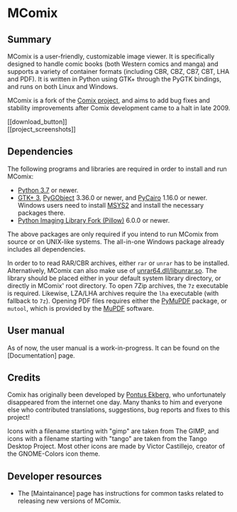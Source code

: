 MComix
===

Summary
---

MComix is a user-friendly, customizable image viewer. It is specifically designed to handle comic books (both Western comics and manga) and supports a variety of container formats (including CBR, CBZ, CB7, CBT, LHA and PDF). It is written in Python using GTK+ through the PyGTK bindings, and runs on both Linux and Windows.

MComix is a fork of the [Comix project](http://comix.sourceforge.net/), and aims to add bug fixes and stability improvements after Comix development came to a halt in late 2009.

[[download_button]]
<br />
[[project_screenshots]]

<a name="Dependencies"></a>Dependencies
---

The following programs and libraries are required in order to install and run MComix:

- [Python 3.7](http://www.python.org/) or newer.
- [GTK+ 3](http://www.gtk.org/), [PyGObject](https://pygobject.readthedocs.io/en/latest/) 3.36.0 or newer, and [PyCairo](https://github.com/pygobject/pycairo) 1.16.0 or newer. Windows users need to install [MSYS2](https://www.msys2.org/) and install the necessary packages there.
- [Python Imaging Library Fork (Pillow)](https://pypi.python.org/pypi/Pillow) 6.0.0 or newer.

The above packages are only required if you intend to run MComix from source or on UNIX-like systems. The all-in-one Windows package already includes all dependencies.

In order to to read RAR/CBR archives, either `rar` or `unrar` has to be installed. Alternatively, MComix can also make use of [unrar64.dll/libunrar.so](http://www.rarsoft.com/rar_add.htm). The library should be placed either in your default system library directory, or directly in MComix' root directory. To open 7Zip archives, the `7z` executable is required. Likewise, LZA/LHA archives require the `lha` executable (with fallback to `7z`). Opening PDF files requires either the [PyMuPDF](https://pypi.org/project/PyMuPDF/) package, or `mutool`, which is provided by the [MuPDF](https://mupdf.com/) software.

User manual
---

As of now, the user manual is a work-in-progress. It can be found on the [Documentation] page.

Credits
---

Comix has originally been developed by [Pontus Ekberg](http://sourceforge.net/users/herrekberg), who unfortunately disappeared from the internet one day. Many thanks to him and everyone else who contributed translations, suggestions, bug reports and fixes to this project!

Icons with a filename starting with "gimp" are taken from The GIMP, and icons with a filename starting with "tango" are taken from the Tango Desktop Project. Most other icons are made by Victor Castillejo, creator of the GNOME-Colors icon theme.

Developer resources
---

* The [Maintainance] page has instructions for common tasks related to releasing new versions of MComix.
